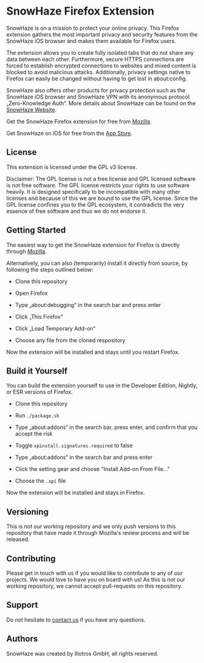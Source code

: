 # SnowHaze Firefox Extension

SnowHaze is on a mission to protect your online privacy. This Firefox extension gathers the most important privacy and security features from the SnowHaze iOS browser and makes them available for Firefox users. 

The extension allows you to create fully isolated tabs that do not share any data between each other. Furthermore, secure HTTPS connections are forced to establish encrypted connections to websites and mixed content is blocked to avoid malicious attacks. Additionally, privacy settings native to Firefox can easily be changed without having to get lost in about:config.

SnowHaze also offers other products for privacy protection such as the SnowHaze iOS browser and SnowHaze VPN with its anonymous protocol „Zero-Knowledge Auth“. More details about SnowHaze can be found on the [SnowHaze Website](https://snowhaze.com/).

Get the SnowHaze Firefox extension for free from [Mozilla](https://addons.mozilla.org/en-US/firefox/addon/snowhaze/).

Get SnowHaze on iOS for free from the [App Store](https://snowhaze.com/download).

## License

This extension is licensed under the GPL v3 license.

Disclaimer: The GPL license is not a free license and GPL licensed software is not free software. The GPL license restricts your rights to use software heavily. It is designed specifically to be incompatible with many other licenses and because of this we are bound to use the GPL license. Since the GPL license confines you to the GPL ecosystem, it contradicts the very essence of free software and thus we do not endorse it.

## Getting Started

The easiest way to get the SnowHaze extension for Firefox is directly through [Mozilla](https://addons.mozilla.org/en-US/firefox/addon/snowhaze/). 

Alternatively, you can also (temporarily) install it directly from source, by following the steps outlined below:

- Clone this repository

- Open Firefox

- Type „about:debugging“ in the search bar and press enter

- Click „This Firefox“

- Click „Load Temporary Add-on“

- Choose any file from the cloned respository

Now the extension will be installed and stays until you restart Firefox.

## Build it Yourself

You can build the extension yourself to use in the Developer Edition, Nightly, or ESR versions of Firefox.

- Clone this repository

- Run `./package.sh`

- Type „about:addons“ in the search bar, press enter, and confirm that you accept the risk

- Toggle `xpinstall.signatures.required` to false

- Type „about:addons“ in the search bar and press enter

- Click the setting gear and choose "Install Add-on From File..."

- Choose the `.xpi` file

Now the extension will be installed and stays in Firefox.

## Versioning

This is not our working repository and we only push versions to this repository that have made it through Mozilla's review process and will be released.

## Contributing

Please get in touch with us if you would like to contribute to any of our projects. We would love to have you on board with us! As this is not our working repository, we cannot accept pull-requests on this repository.

## Support

Do not hesitate to [contact us](https://snowhaze.com/en/support-contact.html) if you have any questions.

## Authors

SnowHaze was created by Illotros GmbH, all rights reserved.
